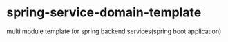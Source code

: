 # spring-service-domain-template
multi module template for spring backend services(spring boot application)
